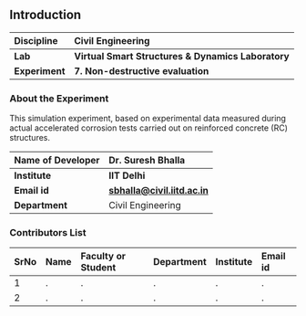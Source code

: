## Introduction


<b>Discipline | <b>Civil Engineering
:--|:--|
<b> Lab | <b> Virtual Smart Structures & Dynamics Laboratory
<b> Experiment|     <b> 7. Non-destructive evaluation

### About the Experiment 

This simulation experiment, based on experimental data measured during actual accelerated corrosion tests carried out on reinforced concrete (RC) structures.

<b>Name of Developer | <b> Dr. Suresh Bhalla 
:--|:--|
<b> Institute | <b>  IIT Delhi
<b> Email id|     <b>  sbhalla@civil.iitd.ac.in 
<b> Department |  Civil Engineering

### Contributors List

SrNo | Name | Faculty or Student | Department| Institute | Email id
:--|:--|:--|:--|:--|:--|
1 | . | . | . | . | .
2 | . | . | . | . | .
